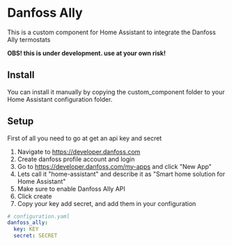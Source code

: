 # Danfoss Ally

This is a custom component for Home Assistant to integrate the Danfoss Ally termostats

**OBS! this is under development. use at your own risk!**

## Install

You can install it manually by copying the custom_component folder to your Home Assistant configuration folder.

## Setup

First of all you need to go at get an api key and secret

1. Navigate to https://developer.danfoss.com
2. Create danfoss profile account and login
5. Go to https://developer.danfoss.com/my-apps and click "New App"
6. Lets call it "home-assistant" and describe it as "Smart home solution for Home Assistant"
7. Make sure to enable Danfoss Ally API
8. Click create
9. Copy your key add secret, and add them in your configuration

```yaml
# configuration.yaml
danfoss_ally:
  key: KEY
  secret: SECRET
```
